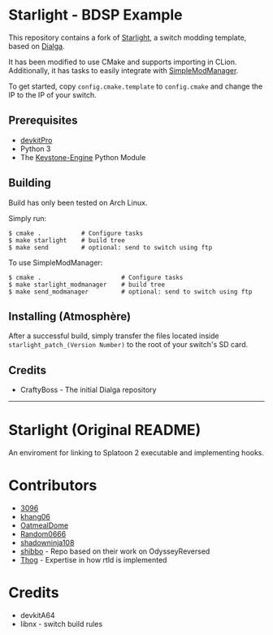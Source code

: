 # Starlight - BDSP Example 

This repository contains a fork of [Starlight](https://github.com/shadowninja108/Starlight), a switch modding template,
based on [Dialga](https://github.com/CraftyBoss/Dialga). 

It has been modified to use CMake and supports importing in CLion.
Additionally, it has tasks to easily integrate with [SimpleModManager](https://github.com/nadrino/SimpleModManager).

To get started, copy `config.cmake.template` to `config.cmake` and change the IP to the IP of your switch.

## Prerequisites

- [devkitPro](https://devkitpro.org/) 
- Python 3
- The [Keystone-Engine](https://www.keystone-engine.org/) Python Module

## Building

Build has only been tested on Arch Linux.

Simply run:
```
$ cmake .           # Configure tasks
$ make starlight    # build tree
$ make send         # optional: send to switch using ftp 
```

To use SimpleModManager:
```
$ cmake .                      # Configure tasks
$ make starlight_modmanager    # build tree
$ make send_modmanager         # optional: send to switch using ftp 
```

## Installing (Atmosphère)

After a successful build, simply transfer the files located inside `starlight_patch_(Version Number)` to the root of your switch's SD card.

## Credits

- CraftyBoss - The initial Dialga repository

---

# Starlight (Original README)
An enviroment for linking to Splatoon 2 executable and implementing hooks.

# Contributors
- [3096](https://github.com/3096)
- [khang06](https://github.com/khang06)
- [OatmealDome](https://github.com/OatmealDome)
- [Random0666](https://github.com/random0666)
- [shadowninja108](https://github.com/shadowninja108)
- [shibbo](https://github.com/shibbo) - Repo based on their work on OdysseyReversed
- [Thog](https://github.com/Thog) - Expertise in how rtld is implemented

# Credits
- devkitA64
- libnx - switch build rules
